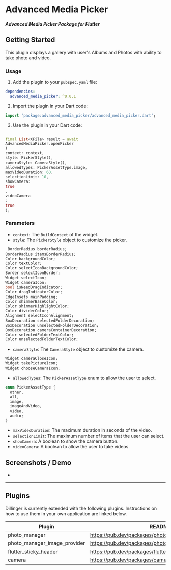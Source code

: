 # Advanced Media Picker

#### _Advanced Media Picker Package for Flutter_

## Getting Started

This plugin displays a gallery with user's Albums and Photos with ability to take photo and video.

### Usage

1. Add the plugin to your `pubspec.yaml` file:

```yaml
dependencies:
  advanced_media_picker: ^0.0.1
```

2. Import the plugin in your Dart code:

```dart
import 'package:advanced_media_picker/advanced_media_picker.dart';
```

3. Use the plugin in your Dart code:

```dart

final List<XFile> result = await
AdvancedMediaPicker.openPicker
(
context: context,
style: PickerStyle(),
cameraStyle: CameraStyle(),
allowedTypes: PickerAssetType.image,
maxVideoDuration: 60,
selectionLimit: 10,
showCamera:
true
,
videoCamera
:
true
);
```

### Parameters

- `context`: The `BuildContext` of the widget.
- `style`: The `PickerStyle` object to customize the picker.

```dart
 BorderRadius borderRadius;
BorderRadius itemsBorderRadius;
Color backgroundColor;
Color textColor;
Color selectIconBackgroundColor;
Border selectIconBorder;
Widget selectIcon;
Widget cameraIcon;
bool isNeedDragIndicator;
Color dragIndicatorColor;
EdgeInsets mainPadding;
Color shimmerBaseColor;
Color shimmerHighlightColor;
Color dividerColor;
Alignment selectIconAlignment;
BoxDecoration selectedFolderDecoration;
BoxDecoration unselectedFolderDecoration;
BoxDecoration cameraContainerDecoration;
Color selectedFolderTextColor;
Color unselectedFolderTextColor;
```

- `cameraStyle`: The `CameraStyle` object to customize the camera.

```dart
Widget cameraCloseIcon;
Widget takePictureIcon;
Widget chooseCameraIcon;
```

- `allowedTypes`: The `PickerAssetType` enum to allow the user to select.

```dart
enum PickerAssetType {
  other,
  all,
  image,
  imageAndVideo,
  video,
  audio;
}
```

- `maxVideoDuration`: The maximum duration in seconds of the video.
- `selectionLimit`: The maximum number of items that the user can select.
- `showCamera`: A boolean to show the camera button.
- `videoCamera`: A boolean to allow the user to take videos.



## Screenshots / Demo

* 

______________________________________________

## Plugins

Dillinger is currently extended with the following plugins.
Instructions on how to use them in your own application are linked below.

| Plugin                       | README                                                |
|------------------------------|-------------------------------------------------------|
| photo_manager                | https://pub.dev/packages/photo_manager                |
| photo_manager_image_provider | https://pub.dev/packages/photo_manager_image_provider |
| flutter_sticky_header        | https://pub.dev/packages/flutter_sticky_header        |
| camera                       | https://pub.dev/packages/camera                       |

